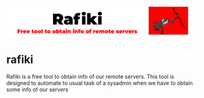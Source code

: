 ![](images/rafiki.png)

# rafiki
Rafiki is a free tool to obtain info of our remote servers. This tool is designed to automate to usual task of a sysadmin when we have to obtain some info of our servers

